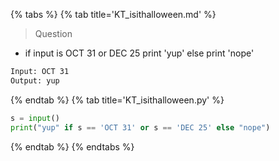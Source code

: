 {% tabs %}
{% tab title='KT_isithalloween.md' %}

> Question

* if input is OCT 31 or DEC 25 print 'yup' else print 'nope'

```txt
Input: OCT 31
Output: yup
```

{% endtab %}
{% tab title='KT_isithalloween.py' %}

```py
s = input()
print("yup" if s == 'OCT 31' or s == 'DEC 25' else "nope")
```

{% endtab %}
{% endtabs %}
